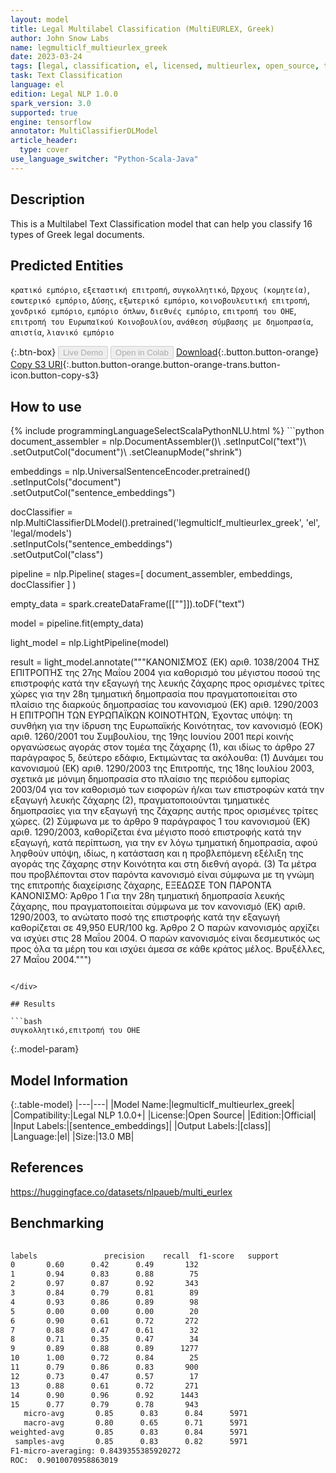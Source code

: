```yaml
---
layout: model
title: Legal Multilabel Classification (MultiEURLEX, Greek)
author: John Snow Labs
name: legmulticlf_multieurlex_greek
date: 2023-03-24
tags: [legal, classification, el, licensed, multieurlex, open_source, tensorflow]
task: Text Classification
language: el
edition: Legal NLP 1.0.0
spark_version: 3.0
supported: true
engine: tensorflow
annotator: MultiClassifierDLModel
article_header:
  type: cover
use_language_switcher: "Python-Scala-Java"
---
```


## Description

This is a Multilabel Text Classification model that can help you classify 16 types of Greek legal documents.

## Predicted Entities

`κρατικό εμπόριο`, `εξεταστική επιτροπή`, `συγκολλητικό`, `Ώρχους (κομητεία)`, `εσωτερικό εμπόριο`, `Δύσης`, `εξωτερικό εμπόριο`, `κοινοβουλευτική επιτροπή`, `χονδρικό εμπόριο`, `εμπόριο όπλων`, `διεθνές εμπόριο`, `επιτροπή του ΟΗΕ`, `επιτροπή του Ευρωπαϊκού Κοινοβουλίου`, `ανάθεση σύμβασης με δημοπρασία`, `απιστία`, `λιανικό εμπόριο`

{:.btn-box}
<button class="button button-orange" disabled>Live Demo</button>
<button class="button button-orange" disabled>Open in Colab</button>
[Download](https://s3.amazonaws.com/auxdata.johnsnowlabs.com/public/models/legmulticlf_multieurlex_greek_el_1.0.0_3.0_1679670943184.zip){:.button.button-orange}
[Copy S3 URI](s3://auxdata.johnsnowlabs.com/public/models/legmulticlf_multieurlex_greek_el_1.0.0_3.0_1679670943184.zip){:.button.button-orange.button-orange-trans.button-icon.button-copy-s3}

## How to use



<div class="tabs-box" markdown="1">
{% include programmingLanguageSelectScalaPythonNLU.html %}
```python
document_assembler = nlp.DocumentAssembler()\
    .setInputCol("text")\
    .setOutputCol("document")\
    .setCleanupMode("shrink")

embeddings = nlp.UniversalSentenceEncoder.pretrained()\
    .setInputCols("document")\
    .setOutputCol("sentence_embeddings")

docClassifier = nlp.MultiClassifierDLModel().pretrained('legmulticlf_multieurlex_greek', 'el', 'legal/models')\
    .setInputCols("sentence_embeddings") \
    .setOutputCol("class")

pipeline = nlp.Pipeline(
    stages=[
        document_assembler,
        embeddings,
        docClassifier
    ]
)

empty_data = spark.createDataFrame([[""]]).toDF("text")

model = pipeline.fit(empty_data)

light_model = nlp.LightPipeline(model)

result = light_model.annotate("""ΚΑΝΟΝΙΣΜΌΣ (ΕΚ) αριθ. 1038/2004 ΤΗΣ ΕΠΙΤΡΟΠΉΣ
της 27ης Μαΐου 2004
για καθορισμό του μέγιστου ποσού της επιστροφής κατά την εξαγωγή της λευκής ζάχαρης προς ορισμένες τρίτες χώρες για την 28η τμηματική δημοπρασία που πραγματοποιείται στο πλαίσιο της διαρκούς δημοπρασίας του κανονισμού (ΕΚ) αριθ. 1290/2003
Η ΕΠΙΤΡΟΠΗ ΤΩΝ ΕΥΡΩΠΑΪΚΩΝ ΚΟΙΝΟΤΗΤΩΝ,
Έχοντας υπόψη:
τη συνθήκη για την ίδρυση της Ευρωπαϊκής Κοινότητας,
τον κανονισμό (ΕΟΚ) αριθ. 1260/2001 του Συμβουλίου, της 19ης Ιουνίου 2001 περί κοινής οργανώσεως αγοράς στον τομέα της ζάχαρης (1), και ιδίως το άρθρο 27 παράγραφος 5, δεύτερο εδάφιο,
Εκτιμώντας τα ακόλουθα:
(1)
Δυνάμει του κανονισμού (ΕΚ) αριθ. 1290/2003 της Επιτροπής, της 18ης Ιουλίου 2003, σχετικά με μόνιμη δημοπρασία στο πλαίσιο της περιόδου εμπορίας 2003/04 για τον καθορισμό των εισφορών ή/και των επιστροφών κατά την εξαγωγή λευκής ζάχαρης (2), πραγματοποιούνται τμηματικές δημοπρασίες για την εξαγωγή της ζάχαρης αυτής προς ορισμένες τρίτες χώρες.
(2)
Σύμφωνα με το άρθρο 9 παράγραφος 1 του κανονισμού (ΕΚ) αριθ. 1290/2003, καθορίζεται ένα μέγιστο ποσό επιστροφής κατά την εξαγωγή, κατά περίπτωση, για την εν λόγω τμηματική δημοπρασία, αφού ληφθούν υπόψη, ιδίως, η κατάσταση και η προβλεπόμενη εξέλιξη της αγοράς της ζάχαρης στην Κοινότητα και στη διεθνή αγορά.
(3)
Τα μέτρα που προβλέπονται στον παρόντα κανονισμό είναι σύμφωνα με τη γνώμη της επιτροπής διαχείρισης ζάχαρης,
ΕΞΕΔΩΣΕ ΤΟΝ ΠΑΡΟΝΤΑ ΚΑΝΟΝΙΣΜΟ:
Άρθρο 1
Για την 28η τμηματική δημοπρασία λευκής ζάχαρης, που πραγματοποιείται σύμφωνα με τον κανονισμό (ΕΚ) αριθ. 1290/2003, το ανώτατο ποσό της επιστροφής κατά την εξαγωγή καθορίζεται σε 49,950 EUR/100 kg.
Άρθρο 2
Ο παρών κανονισμός αρχίζει να ισχύει στις 28 Μαΐου 2004.
Ο παρών κανονισμός είναι δεσμευτικός ως προς όλα τα μέρη του και ισχύει άμεσα σε κάθε κράτος μέλος.
Βρυξέλλες, 27 Μαΐου 2004.""")

```

</div>

## Results

```bash
συγκολλητικό,επιτροπή του ΟΗΕ
```

{:.model-param}
## Model Information

{:.table-model}
|---|---|
|Model Name:|legmulticlf_multieurlex_greek|
|Compatibility:|Legal NLP 1.0.0+|
|License:|Open Source|
|Edition:|Official|
|Input Labels:|[sentence_embeddings]|
|Output Labels:|[class]|
|Language:|el|
|Size:|13.0 MB|

## References

https://huggingface.co/datasets/nlpaueb/multi_eurlex

## Benchmarking

```bash
 
labels               precision    recall  f1-score   support
0       0.60      0.42      0.49       132
1       0.94      0.83      0.88        75
2       0.97      0.87      0.92       343
3       0.84      0.79      0.81        89
4       0.93      0.86      0.89        98
5       0.00      0.00      0.00        20
6       0.90      0.61      0.72       272
7       0.88      0.47      0.61        32
8       0.71      0.35      0.47        34
9       0.89      0.88      0.89      1277
10      1.00      0.72      0.84        25
11      0.79      0.86      0.83       900
12      0.73      0.47      0.57        17
13      0.88      0.61      0.72       271
14      0.90      0.96      0.92      1443
15      0.77      0.79      0.78       943
   micro-avg       0.85      0.83      0.84      5971
   macro-avg       0.80      0.65      0.71      5971
weighted-avg       0.85      0.83      0.84      5971
 samples-avg       0.85      0.83      0.82      5971
F1-micro-averaging: 0.8439355385920272
ROC:  0.9010070958863019

```